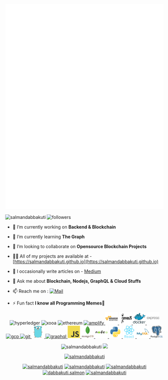 <!-- Banner-->
![Metrics](https://github.com/Salmandabbakuti/Salmandabbakuti/blob/master/github-metrics.svg)

<!-- Badges-->
<p align="left"> <img src="https://komarev.com/ghpvc/?username=salmandabbakuti" alt="salmandabbakuti" /> 
<img src="https://img.shields.io/badge/dynamic/json?color=brightgreen&label=Followers&query=followers&url=https://api.github.com/users/Salmandabbakuti" alt="followers" /></p>

<!-- Summary/Portfolio-->

- 🔭 I’m currently working on **Backend & Blockchain**

- 🌱 I’m currently learning **The Graph**

- 👯 I’m looking to collaborate on **Opensource Blockchain Projects**

- 👨‍💻 All of my projects are available at - [https://salmandabbakuti.github.io](https://salmandabbakuti.github.io)

- 📝 I occasionally write articles on - [Medium](https://salmandabbakuti.medium.com)

- 💬 Ask me about **Blockchain, Nodejs, GraphQL & Cloud Stuffs**

- 📫 Reach me on : 
[![Mail](https://img.shields.io/badge/-dabbakuti.salman@gmail.com-gray?style=flat&logo=gmail&logoColor=red&link=https://www.linkedin.com/in/salman-dabbakuti-400479135/)](mailto:dabbakuti.salman@gmail.com)

- ⚡ Fun fact **I know all Programming Memes🤩**

<!--Top Languages and Technologies-->

<p align="center">
<img src="https://www.vectorlogo.zone/logos/hyperledger/hyperledger-icon.svg" alt="hyperledger" width="40" height="40"/>
<img src="https://status.xooa.com/kt6Eed6xNvSV" alt="xooa" width="45" height="20"/>
<img src="https://www.vectorlogo.zone/logos/ethereum/ethereum-icon.svg" alt="ethereum" width="40" height="40"/>
<a href="https://aws.amazon.com/amplify/" target="_blank"> <img src="https://docs.amplify.aws/assets/logo-dark.svg" alt="amplify" width="40" height="40"/> </a> <a href="https://aws.amazon.com" target="_blank"> <img src="https://raw.githubusercontent.com/devicons/devicon/master/icons/amazonwebservices/amazonwebservices-original-wordmark.svg" alt="aws" width="40" height="40"/> </a> <a href="https://canvasjs.com" target="_blank"> <img src="https://raw.githubusercontent.com/Hardik0307/Hardik0307/master/assets/canvasjs-charts.svg" alt="canvasjs" width="40" height="40"/> </a> <a href="https://www.w3schools.com/cs/" target="_blank"><a href="https://www.docker.com/" target="_blank"> <img src="https://raw.githubusercontent.com/devicons/devicon/master/icons/docker/docker-original-wordmark.svg" alt="docker" width="40" height="40"/> </a> <a href="https://expressjs.com" target="_blank"> <img src="https://raw.githubusercontent.com/devicons/devicon/master/icons/express/express-original-wordmark.svg" alt="express" width="40" height="40"/> </a> <a href="https://cloud.google.com" target="_blank"> <img src="https://www.vectorlogo.zone/logos/google_cloud/google_cloud-icon.svg" alt="gcp" width="40" height="40"/> </a> <a href="https://git-scm.com/" target="_blank"> <img src="https://www.vectorlogo.zone/logos/git-scm/git-scm-icon.svg" alt="git" width="40" height="40"/> </a> <a href="https://golang.org" target="_blank"> <img src="https://raw.githubusercontent.com/devicons/devicon/master/icons/go/go-original.svg" alt="go" width="40" height="40"/> </a> <a href="https://graphql.org" target="_blank"> <img src="https://www.vectorlogo.zone/logos/graphql/graphql-icon.svg" alt="graphql" width="40" height="40"/> </a> <a href="https://developer.mozilla.org/en-US/docs/Web/JavaScript" target="_blank"> <img src="https://raw.githubusercontent.com/devicons/devicon/master/icons/javascript/javascript-original.svg" alt="javascript" width="40" height="40"/> </a> <a href="https://www.mongodb.com/" target="_blank"> <img src="https://raw.githubusercontent.com/devicons/devicon/master/icons/mongodb/mongodb-original-wordmark.svg" alt="mongodb" width="40" height="40"/> </a> <a href="https://nodejs.org" target="_blank"> <img src="https://raw.githubusercontent.com/devicons/devicon/master/icons/nodejs/nodejs-original-wordmark.svg" alt="nodejs" width="40" height="40"/> </a> <a href="https://www.python.org" target="_blank"> <img src="https://raw.githubusercontent.com/devicons/devicon/master/icons/python/python-original.svg" alt="python" width="40" height="40"/> </a>
<a href="https://reactjs.org/" target="_blank" rel="noreferrer"> <img src="https://raw.githubusercontent.com/devicons/devicon/master/icons/react/react-original-wordmark.svg" alt="react" width="40" height="40"/> </a>
<a href="https://www.mysql.com/" target="_blank" rel="noreferrer"> <img src="https://raw.githubusercontent.com/devicons/devicon/master/icons/mysql/mysql-original-wordmark.svg" alt="mysql" width="40" height="40"/> </a> <a href="https://www.postgresql.org" target="_blank" rel="noreferrer"> <img src="https://raw.githubusercontent.com/devicons/devicon/master/icons/postgresql/postgresql-original-wordmark.svg" alt="postgresql" width="40" height="40"/> </a>
</p>
   <!--GitHub Stats-->
  
<p align="center"> <img src="https://github-readme-stats.vercel.app/api?username=salmandabbakuti&show_icons=true&count_private=true" alt="salmandabbakuti" />
<img src ="https://github-readme-stats.vercel.app/api/top-langs/?username=Salmandabbakuti&hide=html,css&layout=compact"></p>
<p align="center"> <a href="https://github.com/ryo-ma/github-profile-trophy"><img src="https://github-profile-trophy.vercel.app/?username=salmandabbakuti" alt="salmandabbakuti" /></a> </p>

<!--Social Channels Links-->

<p align="center">
  <a href="https://in.linkedin.com/in/salman-dabbakuti-400479135" target="blank"><img align="center" src="https://cdn.jsdelivr.net/npm/simple-icons@3.0.1/icons/linkedin.svg" alt="salmandabbakuti" height="20" width="20" /></a>
<a href="https://dev.to/salmandabbakuti" target="blank"><img align="center" src="https://cdn.jsdelivr.net/npm/simple-icons@3.0.1/icons/dev-dot-to.svg" alt="salmandabbakuti" height="20" width="20" /></a>
<a href="https://twitter.com/salmandabbakuti" target="blank"><img align="center" src="https://cdn.jsdelivr.net/npm/simple-icons@3.0.1/icons/twitter.svg" alt="salmandabbakuti" height="20" width="20" /></a>
<a href="https://fb.com/dabbakuti.salmon" target="blank"><img align="center" src="https://cdn.jsdelivr.net/npm/simple-icons@3.0.1/icons/facebook.svg" alt="dabbakuti.salmon" height="20" width="20" /></a>
<a href="https://medium.com/@Salmandabbakuti" target="blank"><img align="center" src="https://cdn.jsdelivr.net/npm/simple-icons@3.0.1/icons/medium.svg" alt="salmandabbakuti" height="20" width="20" /></a>
</p>

<!-- Note: Some logos I've used here are a trademark logos of the respective Companies.-->
